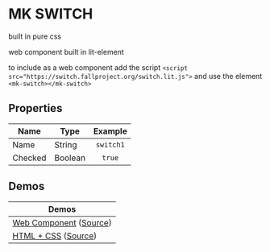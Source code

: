 # MK SWITCH
built in pure css

web component built in lit-element

to include as a web component add the script `<script src="https://switch.fallproject.org/switch.lit.js">`
and use the element `<mk-switch></mk-switch>`

## Properties

| **Name** | **Type** | **Example** |
| -------- | -------- | :---------: |
| Name     | String   |  `switch1`  |
| Checked  | Boolean  |   `true`    |

## Demos
| Demos                                                                                       |
| ------------------------------------------------------------------------------------------  |
| [Web Component](https://switch.fallproject.org/switch.lit.html) ([Source](switch.lit.html)) |
| [HTML + CSS](https://switch.fallproject.org/index.html) ([Source](index.html))              |
